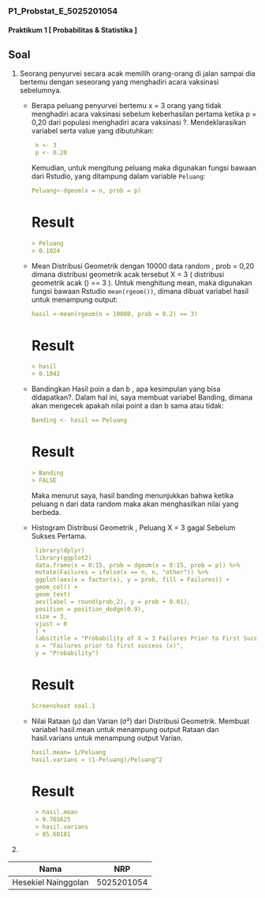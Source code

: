 ### P1_Probstat_E_5025201054


 #### Praktikum 1 [ Probabilitas & Statistika ]


## Soal
1. Seorang penyurvei secara acak memilih orang-orang di jalan sampai dia bertemu dengan
   seseorang yang menghadiri acara vaksinasi sebelumnya.
   
    - Berapa peluang penyurvei bertemu x = 3 orang yang tidak menghadiri acara vaksinasi
      sebelum keberhasilan pertama ketika p = 0,20 dari populasi menghadiri acara vaksinasi ?.
      Mendeklarasikan variabel serta value yang dibutuhkan:
      
       ```yml
        n <- 3
        p <- 0.20
       ```
       Kemudian, untuk mengitung peluang maka digunakan fungsi bawaan dari Rstudio, yang ditampung dalam variable <code>Peluang</code>:
       ```yml
       Peluang<-dgeom(x = n, prob = p)
       ```
       
       # Result
       ```yml
       > Peluang
       > 0.1024
       ```
       
    - Mean Distribusi Geometrik dengan 10000 data random , prob = 0,20 dimana distribusi
      geometrik acak tersebut X = 3 ( distribusi geometrik acak () == 3 ).
      Untuk menghitung mean, maka digunakan fungsi bawaan Rstudio <code>mean(rgeom())</code>, dimana dibuat variabel hasil untuk menampung output:
      
      ```yml
      hasil <-mean(rgeom(n = 10000, prob = 0.2) == 3)
      ```
      
      # Result
       ```yml
       > hasil
       > 0.1042
       ```
       
     - Bandingkan Hasil poin a dan b , apa kesimpulan yang bisa didapatkan?.
       Dalam hal ini, saya membuat variabel Banding, dimana akan mengecek apakah nilai point a dan b sama atau tidak:
       
        ```yml
        Banding <- hasil == Peluang
        ```
      
       # Result
        ```yml
        > Banding
        > FALSE
        ```
        Maka menurut saya, hasil banding menunjukkan bahwa ketika peluang n dari data random maka akan menghasilkan nilai yang berbeda.
     
      - Histogram Distribusi Geometrik , Peluang X = 3 gagal Sebelum Sukses Pertama.
         ```yml
          library(dplyr)
          library(ggplot2)
          data.frame(x = 0:15, prob = dgeom(x = 0:15, prob = p)) %>%
          mutate(Failures = ifelse(x == n, n, "other")) %>%
          ggplot(aes(x = factor(x), y = prob, fill = Failures)) +
          geom_col() +
          geom_text(
          aes(label = round(prob,2), y = prob + 0.01),
          position = position_dodge(0.9),
          size = 3,
          vjust = 0
          ) +
          labs(title = "Probability of X = 3 Failures Prior to First Success",
          x = "Failures prior to first success (x)",
          y = "Probability") 
         ```
         # Result
         ```yml
         Screenshoot soal.1
         ```
      - Nilai Rataan (μ) dan Varian (σ²) dari Distribusi Geometrik. 
        Membuat variabel hasil.mean untuk menampung output Rataan dan hasil.varians untuk menampung output Varian.
         
         ```yml
         hasil.mean= 1/Peluang
         hasil.varians = (1-Peluang)/Peluang^2
         ```
        # Result
         ```yml
          > hasil.mean
          > 9.765625
          > hasil.varians
          > 85.60181
         ```
 2. 
     
| Nama               | NRP           |
|--------------------|---------------|
|Hesekiel Nainggolan |5025201054     |
